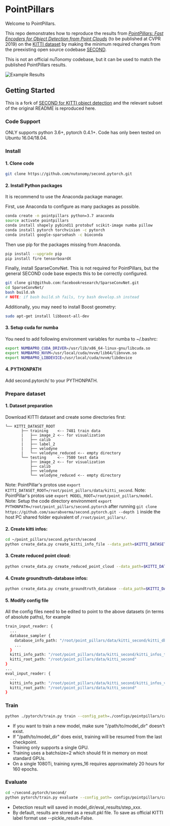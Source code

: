 # PointPillars

Welcome to PointPillars.

This repo demonstrates how to reproduce the results from
[_PointPillars: Fast Encoders for Object Detection from Point Clouds_](https://arxiv.org/abs/1812.05784) (to be published at CVPR 2019) on the
[KITTI dataset](http://www.cvlibs.net/datasets/kitti/) by making the minimum required changes from the preexisting
open source codebase [SECOND](https://github.com/traveller59/second.pytorch). 

This is not an official nuTonomy codebase, but it can be used to match the published PointPillars results.

![Example Results](https://raw.githubusercontent.com/nutonomy/second.pytorch/master/images/pointpillars_kitti_results.png)


## Getting Started

This is a fork of [SECOND for KITTI object detection](https://github.com/traveller59/second.pytorch) and the relevant
subset of the original README is reproduced here.

### Code Support

ONLY supports python 3.6+, pytorch 0.4.1+. Code has only been tested on Ubuntu 16.04/18.04.

### Install

#### 1. Clone code

```bash
git clone https://github.com/nutonomy/second.pytorch.git
```

#### 2. Install Python packages

It is recommend to use the Anaconda package manager.

First, use Anaconda to configure as many packages as possible.
```bash
conda create -n pointpillars python=3.7 anaconda
source activate pointpillars
conda install shapely pybind11 protobuf scikit-image numba pillow
conda install pytorch torchvision -c pytorch
conda install google-sparsehash -c bioconda
```

Then use pip for the packages missing from Anaconda.
```bash
pip install --upgrade pip
pip install fire tensorboardX
```

Finally, install SparseConvNet. This is not required for PointPillars, but the general SECOND code base expects this
to be correctly configured. 
```bash
git clone git@github.com:facebookresearch/SparseConvNet.git
cd SparseConvNet/
bash build.sh
# NOTE: if bash build.sh fails, try bash develop.sh instead
```

Additionally, you may need to install Boost geometry:

```bash
sudo apt-get install libboost-all-dev
```


#### 3. Setup cuda for numba

You need to add following environment variables for numba to ~/.bashrc:

```bash
export NUMBAPRO_CUDA_DRIVER=/usr/lib/x86_64-linux-gnu/libcuda.so
export NUMBAPRO_NVVM=/usr/local/cuda/nvvm/lib64/libnvvm.so
export NUMBAPRO_LIBDEVICE=/usr/local/cuda/nvvm/libdevice
```

#### 4. PYTHONPATH

Add second.pytorch/ to your PYTHONPATH.

### Prepare dataset

#### 1. Dataset preparation

Download KITTI dataset and create some directories first:

```plain
└── KITTI_DATASET_ROOT
       ├── training    <-- 7481 train data
       |   ├── image_2 <-- for visualization
       |   ├── calib
       |   ├── label_2
       |   ├── velodyne
       |   └── velodyne_reduced <-- empty directory
       └── testing     <-- 7580 test data
           ├── image_2 <-- for visualization
           ├── calib
           ├── velodyne
           └── velodyne_reduced <-- empty directory
```

Note: PointPillar's protos use ```export KITTI_DATASET_ROOT=/root/point_pillars/data/kitti_second```.
Note: PointPillar's protos use ```export MODEL_ROOT=/root/point_pillars/model```.
Note: Setup the code directory environment ```export PYTHONPATH=/root/point_pillars/second.pytorch``` after running ```git clone https://github.com/saurabverma/second.pytorch.git --depth 1``` inside the host PC shared folder equivalent of ```/root/point_pillars/```.

#### 2. Create kitti infos:

```bash
cd ~/point_pillars/second.pytorch/second
python create_data.py create_kitti_info_file --data_path=$KITTI_DATASET_ROOT
```

#### 3. Create reduced point cloud:

```bash
python create_data.py create_reduced_point_cloud --data_path=$KITTI_DATASET_ROOT
```

#### 4. Create groundtruth-database infos:

```bash
python create_data.py create_groundtruth_database --data_path=$KITTI_DATASET_ROOT
```

#### 5. Modify config file

All the config files need to be edited to point to the above datasets (in terms of absolute paths), for example

```bash
train_input_reader: {
  ...
  database_sampler {
    database_info_path: "/root/point_pillars/data/kitti_second/kitti_dbinfos_train.pkl"
    ...
  }
  kitti_info_path: "/root/point_pillars/data/kitti_second/kitti_infos_train.pkl"
  kitti_root_path: "/root/point_pillars/data/kitti_second"
}
...
eval_input_reader: {
  ...
  kitti_info_path: "/root/point_pillars/data/kitti_second/kitti_infos_val.pkl"
  kitti_root_path: "/root/point_pillars/data/kitti_second"
}
```


### Train

```bash
python ./pytorch/train.py train --config_path=./configs/pointpillars/car/xyres_16.proto --model_dir=$MODEL_ROOT
```

* If you want to train a new model, make sure "/path/to/model_dir" doesn't exist.
* If "/path/to/model_dir" does exist, training will be resumed from the last checkpoint.
* Training only supports a single GPU. 
* Training uses a batchsize=2 which should fit in memory on most standard GPUs.
* On a single 1080Ti, training xyres_16 requires approximately 20 hours for 160 epochs.


### Evaluate


```bash
cd ~/second.pytorch/second/
python pytorch/train.py evaluate --config_path= configs/pointpillars/car/xyres_16.proto --model_dir=$MODEL_ROOT
```

* Detection result will saved in model_dir/eval_results/step_xxx.
* By default, results are stored as a result.pkl file. To save as official KITTI label format use --pickle_result=False.
